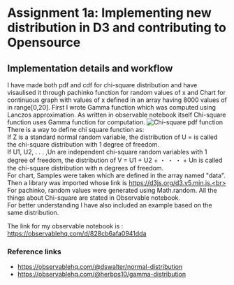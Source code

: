 # Assignment 1a: Implementing new distribution in D3 and contributing to Opensource
## Implementation details and workflow
I have made both pdf and cdf for chi-square distribution and have visaulised it through pachinko function for random values of x and Chart for continuous graph with values of x defined in an array having 8000 values of in range[0,20]. 
First I wrote Gamma function which was computed using Lanczos approximation. As written in observable notebook itself Chi-square function uses Gamma function for computation.
![Chi-square pdf function](https://wikimedia.org/api/rest_v1/media/math/render/svg/25ec7e8b117991fb562114d4c5fe76c929bda258)<br>
There is a way to define chi square function as:<br>
If Z is a standard normal random variable, the distribution of U =  is called the chi-square distribution with 1 degree of freedom.<br>
If U1, U2, . . . ,Un are independent chi-square random variables with 1 degree of freedom, the distribution of V = U1 + U2 + ・ ・ ・ + Un is called the chi-square distribution with n degrees of freedom. <br>
For chart, Samples were taken which are defined in the array named "data". Then a library was imported whose link is https://d3js.org/d3.v5.min.js.<br>
For pachinko, random values were generated using Math.random.
All the things about Chi-square are stated in Observable notebook.<br>
For better understanding I have also included an example based on the same distribution.<br>

The link for my observable notebook is : https://observablehq.com/d/828cb6afa0941dda
### Reference links
- https://observablehq.com/@dswalter/normal-distribution
- https://observablehq.com/@herbps10/gamma-distribution

